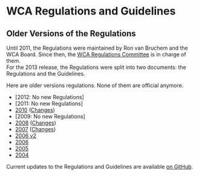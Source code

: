 # WCA Regulations and Guidelines

## Older Versions of the Regulations

Until 2011, the Regulations were maintained by Ron van Bruchem and the WCA Board. Since then, the [WCA Regulations Committee](http://www.worldcubeassociation.org/contact/wrc) is in charge of them.  
For the 2013 release, the Regulations were split into two documents: the Regulations and the Guidelines.

Here are older versions regulations. None of them are official anymore.

- [2012: No new Regulations]
- [2011: No new Regulations]
- [2010](../regulations2010.html) ([Changes](../regulations_history2010.html))
- [2009: No new Regulations]
- [2008](../regulations2008.html) ([Changes](../regulations_history2009.html))
- [2007](../regulations2007.html) ([Changes](../regulations_history2008.html))
- [2006 v2](../regulations2006v2.html)
- [2006](../regulations2006.html)
- [2005](../regulations2005.html)
- [2004](../regulations2004.html)

Current updates to the Regulations and Guidelines are available [on GitHub](https://github.com/cubing/wca-documents).